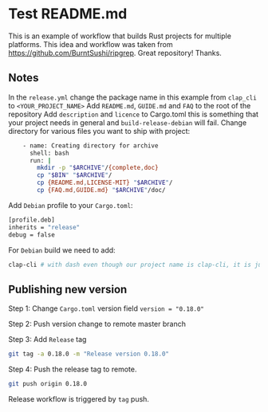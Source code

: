 # Test README.md

This is an example of workflow that builds Rust projects for multiple platforms.
This idea and workflow was taken from https://github.com/BurntSushi/ripgrep. Great repository! Thanks.

## Notes

In the `release.yml` change the package name in this example from `clap_cli` to `<YOUR_PROJECT_NAME>`
Add `README.md`, `GUIDE.md` and `FAQ` to the root of the repository
Add `description` and `licence` to Cargo.toml this is something that your project needs in general and `build-release-debian` will fail.
Change directory for various files you want to ship with project:
```bash
    - name: Creating directory for archive
      shell: bash
      run: |
        mkdir -p "$ARCHIVE"/{complete,doc}
        cp "$BIN" "$ARCHIVE"/
        cp {README.md,LICENSE-MIT} "$ARCHIVE"/
        cp {FAQ.md,GUIDE.md} "$ARCHIVE"/doc/
```
Add `Debian` profile to your `Cargo.toml`:
```bash
[profile.deb]
inherits = "release"
debug = false
```
For `Debian` build we need to add:
```bash
clap-cli # with dash even though our project name is clap-cli, it is just the way how build is built clap-cli_0.20.0-1_amd64.deb
```

## Publishing new version

Step 1:
Change `Cargo.toml` version field `version = "0.18.0"`

Step 2: 
Push version change to remote master branch

Step 3:
Add `Release` tag
```bash
git tag -a 0.18.0 -m "Release version 0.18.0"
```

Step 4:
Push the release tag to remote.
```bash
git push origin 0.18.0 
```
Release workflow is triggered by `tag` push.
